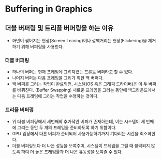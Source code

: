 # Buffering in Graphics

## 더블 버퍼링 및 트리플 버퍼링을 하는 이유
- 화면이 찢어지는 현상(Screen Tearing)이나 깜빡거리는 현상(Flickering)을 제거하기 위해 버퍼링을 사용한다. 

### 더블 버퍼링
- 하나의 버퍼는 현재 프레임에 그려져있는 프론트 버퍼라고 할 수 있다. 
- 나머지 버퍼는 다음 프레임을 그리기 위한 백 버퍼다. 
- 백 버퍼를 그리는 작업이 완료되면, 시스템(OS 혹은 그래픽 드라이버)은 이 두 버퍼를 바꿔친다. (Buffer Swapping) 새로운 프레임을 그리는 동안에 백그라운드에서는 다음 프레임에 그리는 작업을 수행하는 것이다. 

### 트리플 버퍼링
- 위 더블 버퍼링에서 세번째의 추가적인 버퍼가 존재하는데, 이는 시스템이 세 번째에 그리는 동안 두 개의 프레임을 준비하도록 하기 위함이다. 
- GPU 입장에서 다른 버퍼가 준비되어 사용가능하기까지 기다리는 시간을 최소화한다. 
- 더블 버퍼링보다 더 나은 성능을 보여주며, 시스템이 프레임을 그릴 때 블락되지 않도록 하여 더 높은 프레임률과 더 나은 유동성을 보여줄 수 있다. 